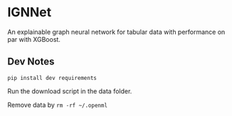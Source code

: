 # IGNNet

An explainable graph neural network for tabular data with performance on par with XGBoost.

## Dev Notes

`pip install dev requirements`

Run the download script in the data folder.

Remove data by `rm -rf ~/.openml`
